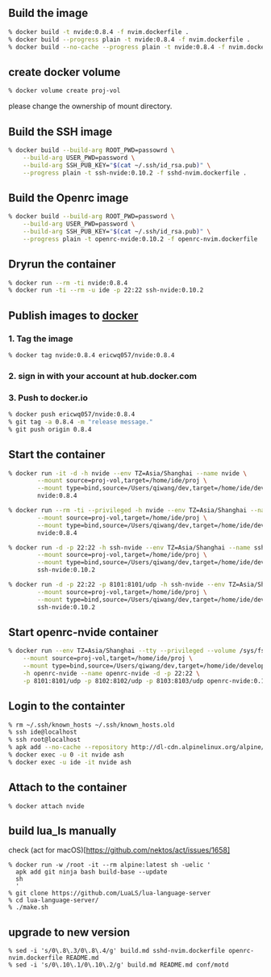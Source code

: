 ## Build the image

```sh
% docker build -t nvide:0.8.4 -f nvim.dockerfile .
% docker build --progress plain -t nvide:0.8.4 -f nvim.dockerfile .
% docker build --no-cache --progress plain -t nvide:0.8.4 -f nvim.dockerfile .
```

## create docker volume

```sh
% docker volume create proj-vol
```

please change the ownership of mount directory.

## Build the SSH image

```sh
% docker build --build-arg ROOT_PWD=passowrd \
	--build-arg USER_PWD=password \
	--build-arg SSH_PUB_KEY="$(cat ~/.ssh/id_rsa.pub)" \
	--progress plain -t ssh-nvide:0.10.2 -f sshd-nvim.dockerfile .
```
## Build the Openrc image

```sh
% docker build --build-arg ROOT_PWD=password \
	--build-arg USER_PWD=password \
	--build-arg SSH_PUB_KEY="$(cat ~/.ssh/id_rsa.pub)" \
	--progress plain -t openrc-nvide:0.10.2 -f openrc-nvim.dockerfile .
```
## Dryrun the container

```sh
% docker run --rm -ti nvide:0.8.4
% docker run -ti --rm -u ide -p 22:22 ssh-nvide:0.10.2
```

## Publish images to [docker](hub.docker.com)

### 1. Tag the image

```sh
% docker tag nvide:0.8.4 ericwq057/nvide:0.8.4
```

### 2. sign in with your account at hub.docker.com

### 3. Push to docker.io

```sh
% docker push ericwq057/nvide:0.8.4
% git tag -a 0.8.4 -m "release message."
% git push origin 0.8.4
```

## Start the container

```sh
% docker run -it -d -h nvide --env TZ=Asia/Shanghai --name nvide \
        --mount source=proj-vol,target=/home/ide/proj \
        --mount type=bind,source=/Users/qiwang/dev,target=/home/ide/develop \
        nvide:0.8.4

% docker run --rm -ti --privileged -h nvide --env TZ=Asia/Shanghai --name nvide \
        --mount source=proj-vol,target=/home/ide/proj \
        --mount type=bind,source=/Users/qiwang/dev,target=/home/ide/develop \
        nvide:0.8.4

% docker run -d -p 22:22 -h ssh-nvide --env TZ=Asia/Shanghai --name ssh-nvide \
        --mount source=proj-vol,target=/home/ide/proj \
        --mount type=bind,source=/Users/qiwang/dev,target=/home/ide/develop \
        ssh-nvide:0.10.2

% docker run -d -p 22:22 -p 8101:8101/udp -h ssh-nvide --env TZ=Asia/Shanghai --name ssh-nvide \
        --mount source=proj-vol,target=/home/ide/proj \
        --mount type=bind,source=/Users/qiwang/dev,target=/home/ide/develop \
        ssh-nvide:0.10.2
```

## Start openrc-nvide container

```sh
% docker run --env TZ=Asia/Shanghai --tty --privileged --volume /sys/fs/cgroup:/sys/fs/cgroup:rw \
    --mount source=proj-vol,target=/home/ide/proj \
    --mount type=bind,source=/Users/qiwang/dev,target=/home/ide/develop \
    -h openrc-nvide --name openrc-nvide -d -p 22:22 \
    -p 8101:8101/udp -p 8102:8102/udp -p 8103:8103/udp openrc-nvide:0.10.2
```

## Login to the containter

```sh
% rm ~/.ssh/known_hosts ~/.ssh/known_hosts.old
% ssh ide@localhost
% ssh root@localhost
% apk add --no-cache --repository http://dl-cdn.alpinelinux.org/alpine/edge/main ca-certificates curl
% docker exec -u 0 -it nvide ash
% docker exec -u ide -it nvide ash
```

## Attach to the container

```
% docker attach nvide
```

## build lua_ls manually

check (act for macOS)[https://github.com/nektos/act/issues/1658]

```
% docker run -w /root -it --rm alpine:latest sh -uelic '
  apk add git ninja bash build-base --update
  sh
  '
% git clone https://github.com/LuaLS/lua-language-server
% cd lua-language-server/
% ./make.sh
```

## upgrade to new version
```shell
% sed -i 's/0\.8\.3/0\.8\.4/g' build.md sshd-nvim.dockerfile openrc-nvim.dockerfile README.md
% sed -i 's/0\.10\.1/0\.10\.2/g' build.md README.md conf/motd
```

